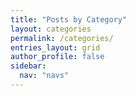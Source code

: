 ```yaml
---
title: "Posts by Category"
layout: categories
permalink: /categories/
entries_layout: grid
author_profile: false
sidebar:
  nav: "navs"
---
```

